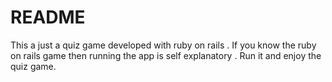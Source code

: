 # README
This a just a quiz game developed with ruby on rails . If you know the ruby on rails game then running the app is self explanatory . Run it and enjoy the quiz game. 
